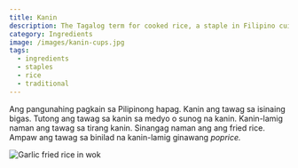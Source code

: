 ```yaml
---
title: Kanin
description: The Tagalog term for cooked rice, a staple in Filipino cuisine
category: Ingredients
image: /images/kanin-cups.jpg
tags:
  - ingredients
  - staples
  - rice
  - traditional
---
```


Ang pangunahing pagkain sa Pilipinong hapag. Kanin ang tawag sa isinaing bigas. Tutong ang tawag sa kanin sa medyo o sunog na kanin. Kanin-lamig naman ang tawag sa tirang kanin. Sinangag naman ang ang fried rice. Ampaw ang tawag sa binilad na kanin-lamig ginawang _poprice._

![Garlic fried rice in wok](/images/garlic-fried-rice-wok.jpg)
